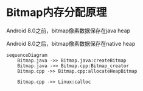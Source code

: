 # Bitmap内存分配原理

Android 8.0之前，bitmap像素数据保存在java heap

Android 8.0之后，bitmap像素数据保存在native heap





```mermaid
sequenceDiagram 
	Bitmap.java ->> Bitmap.java:createBitmap
	Bitmap.java ->> Bitmap.cpp:Bitmap_creator
	Bitmap.cpp ->> Bitmap.cpp:allocateHeapBitmap

	Bitmap.cpp ->> Linux:calloc
```


